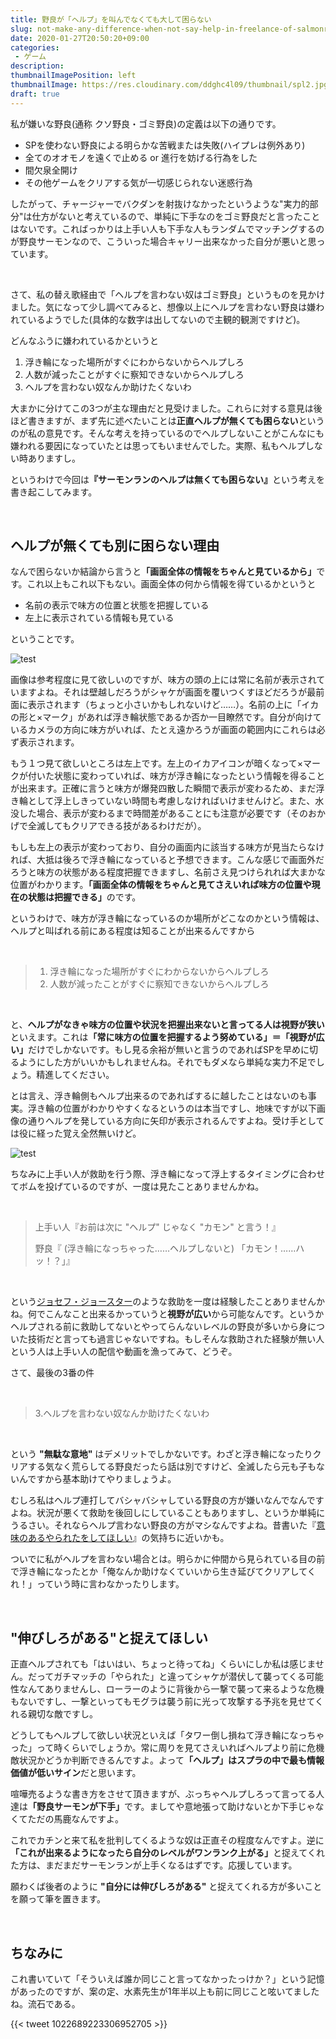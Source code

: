 ```yaml
---
title: 野良が「ヘルプ」を叫んでなくても大して困らない
slug: not-make-any-difference-when-not-say-help-in-freelance-of-salmonrun
date: 2020-01-27T20:50:20+09:00
categories: 
 - ゲーム
description: 
thumbnailImagePosition: left
thumbnailImage: https://res.cloudinary.com/ddghc4l09/thumbnail/spl2.jpg
draft: true
---
```

<!--more-->

私が嫌いな野良(通称 クソ野良・ゴミ野良)の定義は以下の通りです。

<ul>
<li>SPを使わない野良による明らかな苦戦または失敗(ハイプレは例外あり)</li>
<li>全てのオオモノを遠くで止める or 進行を妨げる行為をした</li>
<li>間欠泉全開け</li>
<li>その他ゲームをクリアする気が一切感じられない迷惑行為</li>
</ul>

したがって、チャージャーでバクダンを射抜けなかったというような"実力的部分"は仕方がないと考えているので、単純に下手なのをゴミ野良だと言ったことはないです。こればっかりは上手い人も下手な人もランダムでマッチングするのが野良サーモンなので、こういった場合キャリー出来なかった自分が悪いと思っています。

&nbsp;

さて、私の替え歌経由で「ヘルプを言わない奴はゴミ野良」というものを見かけました。気になって少し調べてみると、想像以上にヘルプを言わない野良は嫌われているようでした(具体的な数字は出してないので主観的観測ですけど)。

どんなふうに嫌われているかというと

<ol>
<li>浮き輪になった場所がすぐにわからないからヘルプしろ</li>
<li>人数が減ったことがすぐに察知できないからヘルプしろ</li>
<li>ヘルプを言わない奴なんか助けたくないわ</li>
</ol>

大まかに分けてこの3つが主な理由だと見受けました。これらに対する意見は後ほど書きますが、まず先に述べたいことは<strong>正直ヘルプが無くても困らない</strong>というのが私の意見です。そんな考えを持っているのでヘルプしないことがこんなにも嫌われる要因になっていたとは思ってもいませんでした。実際、私もヘルプしない時ありますし。

というわけで今回は<strong>『サーモンランのヘルプは無くても困らない』</strong>という考えを書き起こしてみます。

&nbsp;

<h2>ヘルプが無くても別に困らない理由</h2>

なんで困らないか結論から言うと<strong>「画面全体の情報をちゃんと見ているから」</strong>です。これ以上もこれ以下もない。画面全体の何から情報を得ているかというと

<ul>
<li>名前の表示で味方の位置と状態を把握している</li>
<li>左上に表示されている情報も見ている</li>
</ul>

ということです。

![test](/img/b37080fca09cfbb0bb52a73e043c116e.png)
&nbsp;

画像は参考程度に見て欲しいのですが、味方の頭の上には常に名前が表示されていますよね。それは壁越しだろうがシャケが画面を覆いつくすほどだろうが最前面に表示されます（ちょっと小さいかもしれないけど……）。名前の上に「イカの形と×マーク」があれば浮き輪状態であるか否か一目瞭然です。自分が向けているカメラの方向に味方がいれば、たとえ遠かろうが画面の範囲内にこれらは必ず表示されます。

もう１つ見て欲しいところは左上です。左上のイカアイコンが暗くなって×マークが付いた状態に変わっていれば、味方が浮き輪になったという情報を得ることが出来ます。正確に言うと味方が爆発四散した瞬間で表示が変わるため、まだ浮き輪として浮上しきっていない時間も考慮しなければいけませんけど。また、水没した場合、表示が変わるまで時間差があることにも注意が必要です（そのおかげで全滅してもクリアできる技があるわけだが）。

もしも左上の表示が変わっており、自分の画面内に該当する味方が見当たらなければ、大抵は後ろで浮き輪になっていると予想できます。こんな感じで画面外だろうと味方の状態がある程度把握できますし、名前さえ見つけられれば大まかな位置がわかります。<strong>「画面全体の情報をちゃんと見てさえいれば味方の位置や現在の状態は把握できる」</strong>のです。

というわけで、味方が浮き輪になっているのか場所がどこなのかという情報は、ヘルプと叫ばれる前にある程度は知ることが出来るんですから

&nbsp;

<blockquote>
  <ol>
  <li>浮き輪になった場所がすぐにわからないからヘルプしろ</li>
  <li>人数が減ったことがすぐに察知できないからヘルプしろ</li>
  </ol>
</blockquote>

&nbsp;

と、<strong>ヘルプがなきゃ味方の位置や状況を把握出来ないと言ってる人は視野が狭い</strong>といえます。これは<strong>「常に味方の位置を把握するよう努めている」＝「視野が広い」</strong>だけでしかないです。もし見る余裕が無いと言うのであればSPを早めに切るようにした方がいいかもしれませんね。それでもダメなら単純な実力不足でしょう。精進してください。

とは言え、浮き輪側もヘルプ出来るのであればするに越したことはないのも事実。浮き輪の位置がわかりやすくなるというのは本当ですし、地味ですが以下画像の通りヘルプを発している方向に矢印が表示されるんですよね。受け手としては役に経った覚え全然無いけど。

![test](/img/f7f63b7568d3e7e25afc1cc1f9fe909f.png)
&nbsp;

ちなみに上手い人が救助を行う際、浮き輪になって浮上するタイミングに合わせてボムを投げているのですが、一度は見たことありませんかね。

&nbsp;

<blockquote>
  上手い人『お前は次に "ヘルプ" じゃなく "カモン" と言う！』
  
  野良『 (浮き輪になっちゃった……ヘルプしないと) 「カモン！……ハッ！？」』
</blockquote>

&nbsp;

という<a href="https://dic.nicovideo.jp/a/%E3%82%B8%E3%83%A7%E3%82%BB%E3%83%95%E3%83%BB%E3%82%B8%E3%83%A7%E3%83%BC%E3%82%B9%E3%82%BF%E3%83%BC">ジョセフ・ジョースター</a>のような救助を一度は経験したことありませんかね。何でこんなこと出来るかっていうと<strong>視野が広い</strong>から可能なんです。というかヘルプされる前に救助してないとやってらんないレベルの野良が多いから身についた技術だと言っても過言じゃないですね。もしそんな救助された経験が無い人という人は上手い人の配信や動画を漁ってみて、どうぞ。

さて、最後の3番の件

&nbsp;

<blockquote>
  3.ヘルプを言わない奴なんか助けたくないわ
</blockquote>

&nbsp;

という <strong>"無駄な意地"</strong> はデメリットでしかないです。わざと浮き輪になったりクリアする気なく荒らしてる野良だったら話は別ですけど、全滅したら元も子もないんですから基本助けてやりましょうよ。

むしろ私はヘルプ連打してバシャバシャしている野良の方が嫌いなんでなんですよね。状況が悪くて救助を後回しにしていることもありますし、というか単純にうるさい。それならヘルプ言わない野良の方がマシなんですよね。昔書いた『<a href="https://hackheatharu.xyz/would-like-you-to-report-meaningful-ouch/">意味のあるやられたをしてほしい</a>』の気持ちに近いかも。

ついでに私がヘルプを言わない場合とは。明らかに仲間から見られている目の前で浮き輪になったとか「俺なんか助けなくていいから生き延びてクリアしてくれ！」っていう時に言わなかったりします。

&nbsp;

<h2>"伸びしろがある"と捉えてほしい</h2>

正直ヘルプされても「はいはい、ちょっと待ってね」くらいにしか私は感じません。だってガチマッチの「やられた」と違ってシャケが潜伏して襲ってくる可能性なんてありませんし、ローラーのように背後から一撃で襲って来るような危機もないですし、一撃といってもモグラは襲う前に光って攻撃する予兆を見せてくれる親切な敵ですし。

どうしてもヘルプして欲しい状況といえば「タワー倒し損ねて浮き輪になっちゃった」って時くらいでしょうか。常に周りを見てさえいればヘルプより前に危機敵状況かどうか判断できるんですよ。よって<strong>「ヘルプ」はスプラの中で最も情報価値が低いサイン</strong>だと思います。

喧嘩売るような書き方をさせて頂きますが、ぶっちゃヘルプしろって言ってる人達は<strong>「野良サーモンが下手」</strong>です。ましてや意地張って助けないとか下手じゃなくてただの馬鹿なんですよ。

これでカチンと来て私を批判してくるような奴は正直その程度なんですよ。逆に<strong>「これが出来るようになったら自分のレベルがワンランク上がる」</strong>と捉えてくれた方は、まだまだサーモンランが上手くなるはずです。応援しています。

願わくば後者のように <strong>"自分には伸びしろがある"</strong> と捉えてくれる方が多いことを願って筆を置きます。

&nbsp;

<h2>ちなみに</h2>

これ書いていて「そういえば誰か同じこと言ってなかったっけか？」という記憶があったのですが、案の定、水素先生が1年半以上も前に同じこと呟いてましたね。流石である。

{{< tweet 1022689223306952705 >}}